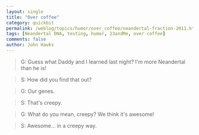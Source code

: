 ```yaml
---
layout: single 
title: "Over coffee" 
category: quickbit
permalink: /weblog/topics/humor/over_coffee/neandertal-fraction-2011.html
tags: [Neandertal DNA, testing, humor, 23andMe, over coffee] 
comments: false 
author: John Hawks 
---
```


<blockquote>G: Guess what Daddy and I learned last night? I'm more Neandertal than he is!</blockquote>

<blockquote>S: How did you find that out?</blockquote>

<blockquote>G: Our genes. </blockquote>

<blockquote>S: That's creepy. </blockquote>

<blockquote>G: What do you mean, creepy? We think it's awesome!</blockquote>

<blockquote>S: Awesome... in a creepy way.</blockquote>

